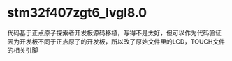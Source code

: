 # stm32f407zgt6_lvgl8.0
代码基于正点原子探索者开发板源码移植，写得不是太好，但可以作为代码验证
因为开发板不同于正点原子的开发板，所以改了原始文件里的LCD，TOUCH文件的相关引脚
